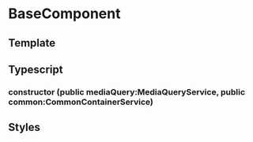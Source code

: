 # BaseComponent

## Template

## Typescript
### constructor (public mediaQuery:MediaQueryService, public common:CommonContainerService)
## Styles